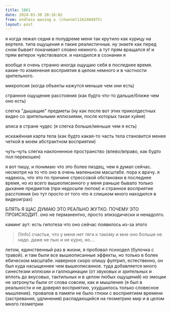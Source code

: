 ```yaml
---
title: 1861
date: 2024-03-30 20:16:02
from: endless шизing ⍼ (channel1162404975)
layout: post
---
```


я когда лежал седня в полудреме меня так крутило как курицу на вертеле. типа ощущения и такие реалистичные.
ну знаете как перед сном бывает покачивает словно немного. а тут прям вращался я! и прям ветерок чувствовался. и находился в сознании я

вообще я очень странно иногда ощущаю себя в последнее время. какие-то изменения восприятия в целом немного и в частности зрительного. 

микропсия (когда объекты кажутся меньше чем они есть)

странное ощущение расстояния (как будто что-то дальше/ближе чем оно есть)

слегка "дышащие" предметы (ну как после вот этих приколдестных видео со зрительными иллюзиями, после которых такая хуйня)

алиса в стране чудес (я слегка больше/меньше чем я есть)

искажённая карта тела (как будто какая-то часть тела становится менее четкой в моем абстрактном восприятии)

чуть-чуть слегка наклоненное пространство (влево/вправо, как будто пол перекошен)


я вот пишу, и понимаю что это более пиздец, чем я думал сейчас. несмотря на то что оно в очень маленьком масштабе. пора к врачу.
я надеюсь, что это по причине стрессовой обстановки в последнее время, но из всего вышеописанного у меня раньше бывало только дыхание предметов (при недосыпе лютом) и странное восприятие расстояния (но тут просто от того что я слишком много находился в видеоиграх) 

БЛЯТЬ Я ЩАС ДУМАЮ ЭТО РЕАЛЬНО ЖУТКО. ПОЧЕМУ ЭТО ПРОИСХОДИТ. 
оно не перманентно, просто эпизодически и ненадолго.



каминг аут:
есть гипотеза что оно сейчас появилось из-за этого
> [!info]
> счастье, что у меня нет тяги к такому и мне оно больше не надо. даже не пью и не курю, но....

летом, единственный раз в жизни, я пробовал психодел (булочка с травой). и там были все вышеописанные эффекты, но только в более ебическом масштабе.
наверное скоро опишу фултрип, естественно, он был куда насыщеннее чем вышеописанное. туда добавляется 
много синестезии
иллюзии и галлюцинации (от звуковых и зрительных и вплоть до вкусовых, тактильных и в целом любых ощущений)
но эмоции не затронуты были от слова совсем, как и мышление (я был в реальности и не доверял восприятию, ухудшилось только словесное мышление). провалов в памяти не было 
глюки с восприятием времени (застревания, удлинения)
распадающийся на геометрию мир и в целом много геометрии


